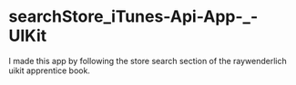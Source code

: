 # searchStore_iTunes-Api-App-_-UIKit
I made this app by following the store search section of the raywenderlich uikit apprentice book.

